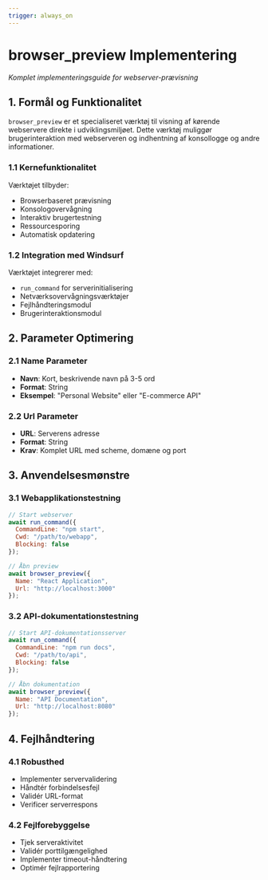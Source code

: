 ```yaml
---
trigger: always_on
---
```


# browser_preview Implementering
*Komplet implementeringsguide for webserver-prævisning*

## 1. Formål og Funktionalitet
`browser_preview` er et specialiseret værktøj til visning af kørende webservere direkte i udviklingsmiljøet. Dette værktøj muliggør brugerinteraktion med webserveren og indhentning af konsollogge og andre informationer.

### 1.1 Kernefunktionalitet
Værktøjet tilbyder:
- Browserbaseret prævisning
- Konsologovervågning
- Interaktiv brugertestning
- Ressourcesporing
- Automatisk opdatering

### 1.2 Integration med Windsurf
Værktøjet integrerer med:
- `run_command` for serverinitialisering
- Netværksovervågningsværktøjer
- Fejlhåndteringsmodul
- Brugerinteraktionsmodul

## 2. Parameter Optimering

### 2.1 Name Parameter
- **Navn**: Kort, beskrivende navn på 3-5 ord
- **Format**: String
- **Eksempel**: "Personal Website" eller "E-commerce API"

### 2.2 Url Parameter
- **URL**: Serverens adresse
- **Format**: String
- **Krav**: Komplet URL med scheme, domæne og port

## 3. Anvendelsesmønstre

### 3.1 Webapplikationstestning
```javascript
// Start webserver
await run_command({
  CommandLine: "npm start",
  Cwd: "/path/to/webapp",
  Blocking: false
});

// Åbn preview
await browser_preview({
  Name: "React Application",
  Url: "http://localhost:3000"
});
```

### 3.2 API-dokumentationstestning
```javascript
// Start API-dokumentationsserver
await run_command({
  CommandLine: "npm run docs",
  Cwd: "/path/to/api",
  Blocking: false
});

// Åbn dokumentation
await browser_preview({
  Name: "API Documentation",
  Url: "http://localhost:8080"
});
```

## 4. Fejlhåndtering

### 4.1 Robusthed
- Implementer servervalidering
- Håndtér forbindelsesfejl
- Validér URL-format
- Verificer serverrespons

### 4.2 Fejlforebyggelse
- Tjek serveraktivitet
- Validér porttilgængelighed
- Implementer timeout-håndtering
- Optimér fejlrapportering